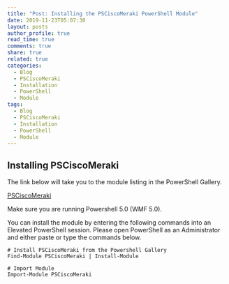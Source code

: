 ```yaml
---
title: "Post: Installing the PSCiscoMeraki PowerShell Module"
date: 2019-11-23T05:07:30
layout: posts
author_profile: true
read_time: true
comments: true
share: true
related: true
categories:
  - Blog
  - PSCiscoMeraki
  - Installation
  - PowerShell
  - Module
tags:
  - Blog
  - PSCiscoMeraki
  - Installation
  - PowerShell
  - Module
---
```


## Installing PSCiscoMeraki

The link below will take you to the module listing in the PowerShell Gallery.

[PSCiscoMeraki](https://www.powershellgallery.com/packages/PSCiscoMeraki/1.0.0)

Make sure you are running Powershell 5.0 (WMF 5.0).

You can install the module by entering the following commands into an Elevated PowerShell session. Please open PowerShell as an Administrator and either paste or type the commands below.

    # Install PSCiscoMeraki from the Powershell Gallery
    Find-Module PSCiscoMeraki | Install-Module

    # Import Module
    Import-Module PSCiscoMeraki
